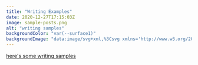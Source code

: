 ```yaml
---
title: "Writing Examples"
date: 2020-12-27T17:15:03Z
image: sample-posts.png
alt: "writing samples"
backgroundColor: "var(--surface1)"
backgroundImage: "data:image/svg+xml,%3Csvg xmlns='http://www.w3.org/2000/svg' width='8' height='8' viewBox='0 0 8 8'%3E%3Cg fill='%23ffc078' fill-opacity='1'%3E%3Cpath fill-rule='evenodd' d='M0 0h4v4H0V0zm4 4h4v4H4V4z'/%3E%3C/g%3E%3C/svg%3E"
---
```


[here's some writing samples](https://sb-test-text.netlify.app/)
